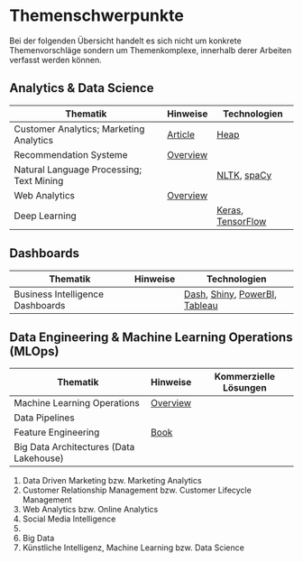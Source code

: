 # Themenschwerpunkte

Bei der folgenden Übersicht handelt es sich nicht um konkrete Themenvorschläge sondern um Themenkomplexe, innerhalb derer Arbeiten verfasst werden können. 


## Analytics & Data Science

Thematik | Hinweise | Technologien
-- | -- | ---
Customer Analytics; Marketing Analytics | [Article](https://drive.google.com/file/d/1TnFnnbwrxJU4PBBVeR5_aA-NM80s2_Hk/view?usp=drivesdk) | [Heap](https://heap.io)
Recommendation Systeme |[Overview](https://kirenz.github.io/recommender/docs/intro.html) |
Natural Language Processing; Text Mining | | [NLTK](https://www.nltk.org), [spaCy](https://spacy)
Web Analytics | [Overview](https://kirenz.github.io/bigdata/) | 
Deep Learning | | [Keras](https://keras.io), [TensorFlow](https://www.tensorflow.org)

## Dashboards

Thematik | Hinweise | Technologien
-- | -- | ---
Business Intelligence Dashboards | | [Dash](https://github.com/kirenz/dash-tutorial), [Shiny](https://shiny.rstudio.com), [PowerBI](https://powerbi.microsoft.com/de-de/), [Tableau](https://www.tableau.com/de-de)



## Data Engineering & Machine Learning Operations (MLOps)


Thematik | Hinweise | Kommerzielle Lösungen
-- | -- | ---
Machine Learning Operations | [Overview](https://kirenz.github.io/mlops/intro.html) |
Data Pipelines | |
Feature Engineering | [Book](http://www.feat.engineering) |
Big Data Architectures (Data Lakehouse) | |





1) Data Driven Marketing bzw. Marketing Analytics
2) Customer Relationship Management bzw. Customer Lifecycle Management
3) Web Analytics bzw. Online Analytics
4) Social Media Intelligence
5) 
6) Big Data
8) Künstliche Intelligenz, Machine Learning bzw. Data Science
